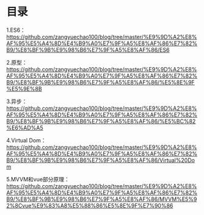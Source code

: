 <h1>目录</h1>

1.ES6：https://github.com/zangyuechao100/blog/tree/master/%E9%9D%A2%E8%AF%95%E5%A4%8D%E4%B9%A0%E7%9F%A5%E8%AF%86%E7%82%B9/%E8%BF%9B%E9%98%B6%E7%9F%A5%E8%AF%86/ES6

2.原型：https://github.com/zangyuechao100/blog/tree/master/%E9%9D%A2%E8%AF%95%E5%A4%8D%E4%B9%A0%E7%9F%A5%E8%AF%86%E7%82%B9/%E8%BF%9B%E9%98%B6%E7%9F%A5%E8%AF%86/%E5%8E%9F%E5%9E%8B

3.异步：https://github.com/zangyuechao100/blog/tree/master/%E9%9D%A2%E8%AF%95%E5%A4%8D%E4%B9%A0%E7%9F%A5%E8%AF%86%E7%82%B9/%E8%BF%9B%E9%98%B6%E7%9F%A5%E8%AF%86/%E5%BC%82%E6%AD%A5

4.Virtual Dom：https://github.com/zangyuechao100/blog/tree/master/%E9%9D%A2%E8%AF%95%E5%A4%8D%E4%B9%A0%E7%9F%A5%E8%AF%86%E7%82%B9/%E8%BF%9B%E9%98%B6%E7%9F%A5%E8%AF%86/Virtual%20Dom

5.MVVM和vue部分原理：https://github.com/zangyuechao100/blog/tree/master/%E9%9D%A2%E8%AF%95%E5%A4%8D%E4%B9%A0%E7%9F%A5%E8%AF%86%E7%82%B9/%E8%BF%9B%E9%98%B6%E7%9F%A5%E8%AF%86/MVVM%E5%92%8Cvue%E9%83%A8%E5%88%86%E5%8E%9F%E7%90%86